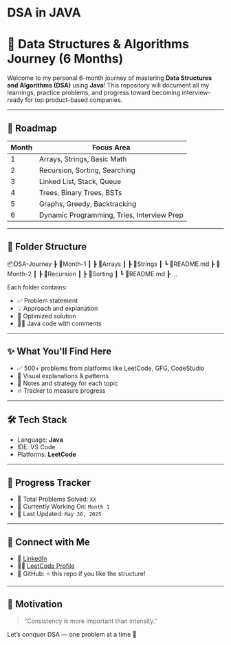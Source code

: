 # DSA in JAVA

# 🚀 Data Structures & Algorithms Journey (6 Months)

Welcome to my personal 6-month journey of mastering **Data Structures and Algorithms (DSA)** using **Java**! This repository will document all my learnings, practice problems, and progress toward becoming interview-ready for top product-based companies.

---

## 📅 Roadmap

| Month | Focus Area |
|-------|-------------|
| 1     | Arrays, Strings, Basic Math |
| 2     | Recursion, Sorting, Searching |
| 3     | Linked List, Stack, Queue |
| 4     | Trees, Binary Trees, BSTs |
| 5     | Graphs, Greedy, Backtracking |
| 6     | Dynamic Programming, Tries, Interview Prep |

---

## 📁 Folder Structure

📦DSA-Journey
┣ 📂Month-1
┃ ┣ 📂Arrays
┃ ┣ 📂Strings
┃ ┗ 📜README.md
┣ 📂Month-2
┃ ┣ 📂Recursion
┃ ┣ 📂Sorting
┃ ┗ 📜README.md
┣ ...



Each folder contains:
- ✅ Problem statement
- 💡 Approach and explanation
- 🧠 Optimized solution
- 👨‍💻 Java code with comments

---

## ✨ What You'll Find Here

- ✅ 500+ problems from platforms like LeetCode, GFG, CodeStudio
- 🧠 Visual explanations & patterns
- 💬 Notes and strategy for each topic
- 🔥 Tracker to measure progress

---

## 🛠 Tech Stack

- Language: **Java**
- IDE: VS Code
- Platforms: **LeetCode**

---

## 🧭 Progress Tracker

- 🔹 Total Problems Solved: `XX`
- 🔹 Currently Working On: `Month 1`
- 🔹 Last Updated: `May 30, 2025`

---

## 📌 Connect with Me

- 💼 [LinkedIn](https://www.linkedin.com/in/yourprofile)
- 🧑‍💻 [LeetCode Profile](https://leetcode.com/yourusername)
- 🌟 GitHub: ⭐ this repo if you like the structure!

---

## 💬 Motivation

> “Consistency is more important than intensity.”

Let’s conquer DSA — one problem at a time 💪
